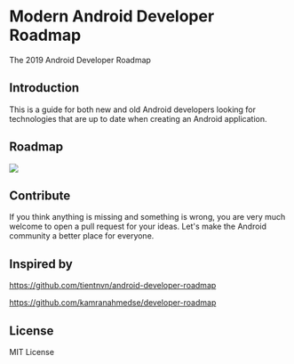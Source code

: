 # Modern Android Developer Roadmap
The 2019 Android Developer Roadmap

## Introduction
This is a guide for both new and old Android developers looking for technologies that are up to date when creating an Android application.

## Roadmap
![](https://github.com/steven0529/android-developer-roadmap/blob/master/android_developer_roadmap2019.png)

## Contribute

If you think anything is missing and something is wrong, you are very much welcome to open a pull request for your ideas. Let's make the Android community a better place for everyone.

## Inspired by
https://github.com/tientnvn/android-developer-roadmap

https://github.com/kamranahmedse/developer-roadmap

## License
MIT License
